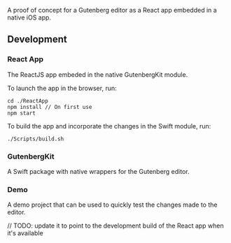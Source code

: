 A proof of concept for a Gutenberg editor as a React app embedded in a native iOS app.

## Development

### React App

The ReactJS app embeded in the native GutenbergKit module.

To launch the app in the browser, run:

```
cd ./ReactApp
npm install // On first use
npm start
```

To build the app and incorporate the changes in the Swift module, run:

```
./Scripts/build.sh
```

### GutenbergKit

A Swift package with native wrappers for the Gutenberg editor.

### Demo

A demo project that can be used to quickly test the changes made to the editor.

// TODO: update it to point to the development build of the React app when it's available

